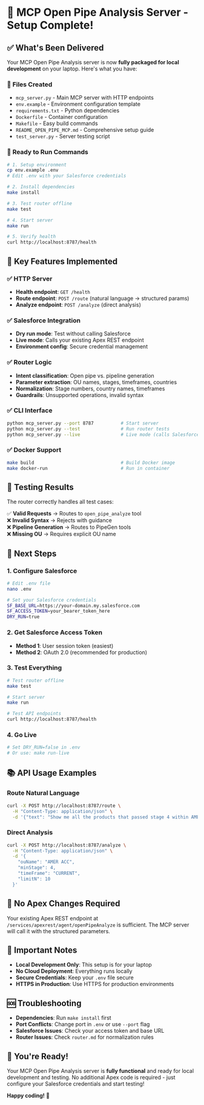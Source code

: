 # 🎉 MCP Open Pipe Analysis Server - Setup Complete!

## ✅ What's Been Delivered

Your MCP Open Pipe Analysis server is now **fully packaged for local development** on your laptop. Here's what you have:

### 📁 **Files Created**
- `mcp_server.py` - Main MCP server with HTTP endpoints
- `env.example` - Environment configuration template
- `requirements.txt` - Python dependencies
- `Dockerfile` - Container configuration
- `Makefile` - Easy build commands
- `README_OPEN_PIPE_MCP.md` - Comprehensive setup guide
- `test_server.py` - Server testing script

### 🚀 **Ready to Run Commands**

```bash
# 1. Setup environment
cp env.example .env
# Edit .env with your Salesforce credentials

# 2. Install dependencies
make install

# 3. Test router offline
make test

# 4. Start server
make run

# 5. Verify health
curl http://localhost:8787/health
```

## 🔧 **Key Features Implemented**

### ✅ **HTTP Server**
- **Health endpoint**: `GET /health`
- **Route endpoint**: `POST /route` (natural language → structured params)
- **Analyze endpoint**: `POST /analyze` (direct analysis)

### ✅ **Salesforce Integration**
- **Dry run mode**: Test without calling Salesforce
- **Live mode**: Calls your existing Apex REST endpoint
- **Environment config**: Secure credential management

### ✅ **Router Logic**
- **Intent classification**: Open pipe vs. pipeline generation
- **Parameter extraction**: OU names, stages, timeframes, countries
- **Normalization**: Stage numbers, country names, timeframes
- **Guardrails**: Unsupported operations, invalid syntax

### ✅ **CLI Interface**
```bash
python mcp_server.py --port 8787          # Start server
python mcp_server.py --test               # Run router tests
python mcp_server.py --live               # Live mode (calls Salesforce)
```

### ✅ **Docker Support**
```bash
make build                                # Build Docker image
make docker-run                           # Run in container
```

## 🧪 **Testing Results**

The router correctly handles all test cases:

✅ **Valid Requests** → Routes to `open_pipe_analyze` tool  
❌ **Invalid Syntax** → Rejects with guidance  
❌ **Pipeline Generation** → Routes to PipeGen tools  
❌ **Missing OU** → Requires explicit OU name  

## 🔑 **Next Steps**

### 1. **Configure Salesforce**
```bash
# Edit .env file
nano .env

# Set your Salesforce credentials
SF_BASE_URL=https://your-domain.my.salesforce.com
SF_ACCESS_TOKEN=your_bearer_token_here
DRY_RUN=true
```

### 2. **Get Salesforce Access Token**
- **Method 1**: User session token (easiest)
- **Method 2**: OAuth 2.0 (recommended for production)

### 3. **Test Everything**
```bash
# Test router offline
make test

# Start server
make run

# Test API endpoints
curl http://localhost:8787/health
```

### 4. **Go Live**
```bash
# Set DRY_RUN=false in .env
# Or use: make run-live
```

## 📚 **API Usage Examples**

### Route Natural Language
```bash
curl -X POST http://localhost:8787/route \
  -H "Content-Type: application/json" \
  -d '{"text": "Show me all the products that passed stage 4 within AMER ACC for open pipe."}'
```

### Direct Analysis
```bash
curl -X POST http://localhost:8787/analyze \
  -H "Content-Type: application/json" \
  -d '{
    "ouName": "AMER ACC",
    "minStage": 4,
    "timeFrame": "CURRENT",
    "limitN": 10
  }'
```

## 🎯 **No Apex Changes Required**

Your existing Apex REST endpoint at `/services/apexrest/agent/openPipeAnalyze` is sufficient. The MCP server will call it with the structured parameters.

## 🚨 **Important Notes**

- **Local Development Only**: This setup is for your laptop
- **No Cloud Deployment**: Everything runs locally
- **Secure Credentials**: Keep your `.env` file secure
- **HTTPS in Production**: Use HTTPS for production environments

## 🆘 **Troubleshooting**

- **Dependencies**: Run `make install` first
- **Port Conflicts**: Change port in `.env` or use `--port` flag
- **Salesforce Issues**: Check your access token and base URL
- **Router Issues**: Check `router.md` for normalization rules

## 🎉 **You're Ready!**

Your MCP Open Pipe Analysis server is **fully functional** and ready for local development and testing. No additional Apex code is required - just configure your Salesforce credentials and start testing!

**Happy coding!** 🚀
